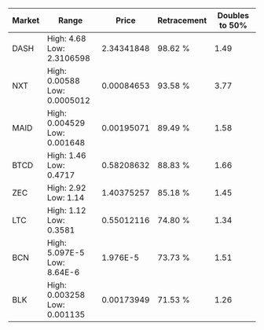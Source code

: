 | Market | Range | Price| Retracement | Doubles to 50% |
| --- | --- | --- | --- | --- |
| DASH | High: 4.68<br />Low: 2.3106598 | 2.34341848 | 98.62 % | 1.49 |
| NXT | High: 0.00588<br />Low: 0.0005012 | 0.00084653 | 93.58 % | 3.77 |
| MAID | High: 0.004529<br />Low: 0.001648 | 0.00195071 | 89.49 % | 1.58 |
| BTCD | High: 1.46<br />Low: 0.4717 | 0.58208632 | 88.83 % | 1.66 |
| ZEC | High: 2.92<br />Low: 1.14 | 1.40375257 | 85.18 % | 1.45 |
| LTC | High: 1.12<br />Low: 0.3581 | 0.55012116 | 74.80 % | 1.34 |
| BCN | High: 5.097E-5<br />Low: 8.64E-6 | 1.976E-5 | 73.73 % | 1.51 |
| BLK | High: 0.003258<br />Low: 0.001135 | 0.00173949 | 71.53 % | 1.26 |
